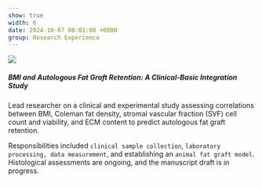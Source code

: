 ```yaml
---
show: true
width: 6
date: 2024-10-07 00:01:00 +0800
group: Research Experience
---
```

<div>
  <img data-src="{{ 'assets/images/covers/脂肪.jpeg' | relative_url }}" class="lazy w-100 rounded-sm" src="{{ '/assets/images/empty_300x200.png' | relative_url }}">

  <div class="card-img-overlay" style="overflow: scroll; background: rgb(255,255,255,0.8)">
    <h5 class="card-title">BMI and Autologous Fat Graft Retention: A Clinical-Basic Integration Study</h5>
    <p class="card-text">
      Lead researcher on a clinical and experimental study assessing correlations between BMI, Coleman fat density, stromal vascular fraction (SVF) cell count and viability, and ECM content to predict autologous fat graft retention.
    </p>
    <p class="card-text">
      Responsibilities included <code>clinical sample collection</code>, <code>laboratory processing, data measurement</code>, and establishing an <code>animal fat graft model</code>. Histological assessments are ongoing, and the manuscript draft is in progress.
    </p>
  </div>
</div>
